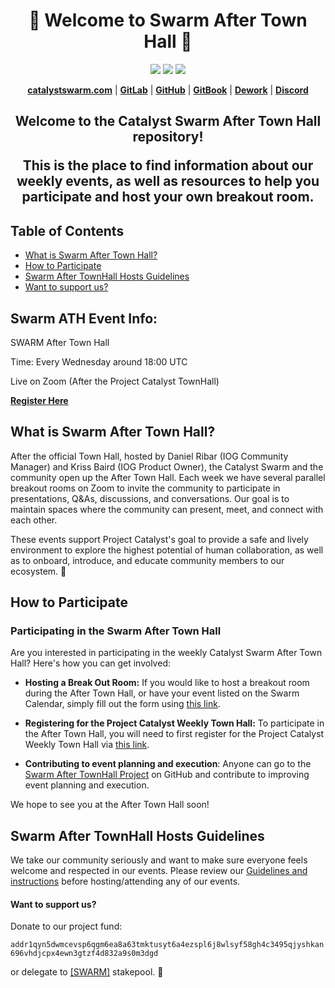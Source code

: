 <h1 align="center">
🐝 Welcome to Swarm After Town Hall 🐝
</h1>

<p align="center">
  <a href="https://www.youtube.com/@catalystswarm"><img src="https://img.shields.io/badge/Youtube-%23FF0000.svg?style=for-the-badge&logo=Youtube&logoColor=white"></a>
  <a href="https://twitter.com/CatalystSwarm"><img src="https://img.shields.io/badge/Twitter-%231DA1F2.svg?style=for-the-badge&logo=Twitter&logoColor=white"></a>
  <a href="https://tiktok.com/swarmproject"><img src="https://img.shields.io/badge/Tiktok-%23000000.svg?style=for-the-badge&logo=Tiktok&logoColor=white"></a>
</p>

<p align="center">
  <a href="https://catalystswarm.com"><strong>catalystswarm.com</strong></a> |
  <a href="https://gitlab.com/swarmlab2"><strong>GitLab</strong></a> |
  <a href="https://github.com/Catalyst-Swarm"><strong>GitHub</strong></a> |
  <a href="https://app.gitbook.com/s/WRaJlGTSIjkHNdNBhpUN/"><strong>GitBook</strong></a> |
  <a href="https://app.dework.xyz/i/4LYcjNTXa3Uqj55c98RSEL"><strong>Dework</strong></a> |
  <a href="https://discord.gg/yFdYJxPbGV"><strong>Discord</strong></a>
</p>


<h2 align="center">
Welcome to the Catalyst Swarm After Town Hall repository! <p/>
This is the place to find information about our weekly events, as well as resources to help you participate and host your own breakout room.
</h2>

## Table of Contents

- [What is Swarm After Town Hall?](#what-is-swarm-after-town-hall)
- [How to Participate](#how-to-participate)
- [Swarm After TownHall Hosts Guidelines](#swarm-after-townhall-hosts-guidelines)
- [Want to support us?](#want-to-support-us)

## Swarm ATH Event Info:
<p align="Left">
  SWARM After Town Hall <p/>
  Time: Every Wednesday around 18:00 UTC <p/>
  Live on Zoom (After the Project Catalyst TownHall) <p/>
  <a href="https://bit.ly/3rCicSR"><strong>Register Here</strong></a>
<p/>

## What is Swarm After Town Hall?

After the official Town Hall, hosted by Daniel Ribar (IOG Community Manager) and Kriss Baird (IOG Product Owner), the Catalyst Swarm and the community open up the After Town Hall. Each week we have several parallel breakout rooms on Zoom to invite the community to participate in presentations, Q&As, discussions, and conversations. Our goal is to maintain spaces where the community can present, meet, and connect with each other. 

These events support Project Catalyst's goal to provide a safe and lively environment to explore the highest potential of human collaboration, as well as to onboard, introduce, and educate community members to our ecosystem. 🌿

## How to Participate

### Participating in the Swarm After Town Hall
Are you interested in participating in the weekly Catalyst Swarm After Town Hall? Here's how you can get involved:

- **Hosting a Break Out Room:** If you would like to host a breakout room during the After Town Hall, or have your event listed on the Swarm Calendar, simply fill out the form using [this link](https://forms.gle/rQrrZSCVEyekF8sG9).
    
- **Registering for the Project Catalyst Weekly Town Hall:** To participate in the After Town Hall, you will need to first register for the Project Catalyst Weekly Town Hall via [this link](https://bit.ly/3rCicSR).
  
- **Contributing to event planning and execution**: Anyone can go to the [Swarm After TownHall Project]([https://github.com/swarm-press/swarm-ath-main/blob/main/ath-planning.md](https://github.com/orgs/swarm-press/projects/2)) on GitHub and contribute to improving event planning and execution.

We hope to see you at the After Town Hall soon!

## Swarm After TownHall Hosts Guidelines
We take our community seriously and want to make sure everyone feels welcome and respected in our events.
Please review our [Guidelines and instructions](https://github.com/swarm-press/swarm-ath-main/blob/main/swarm-ath-hosts-guidelines.md) before hosting/attending any of our events.

#### Want to support us?

Donate to our project fund:

`addr1qyn5dwmcevsp6qgm6ea8a63tmktusyt6a4ezspl6j8wlsyf58gh4c3495qjyshkan696vhdjcpx4ewn3gtzf4d832a9s0m3dgd`

or delegate to [[SWARM]](https://pool.pm/e40edb5a243c9ef00296860c6b7c8272fd5923ac52b5050d68e80d9b) stakepool. 🙏
